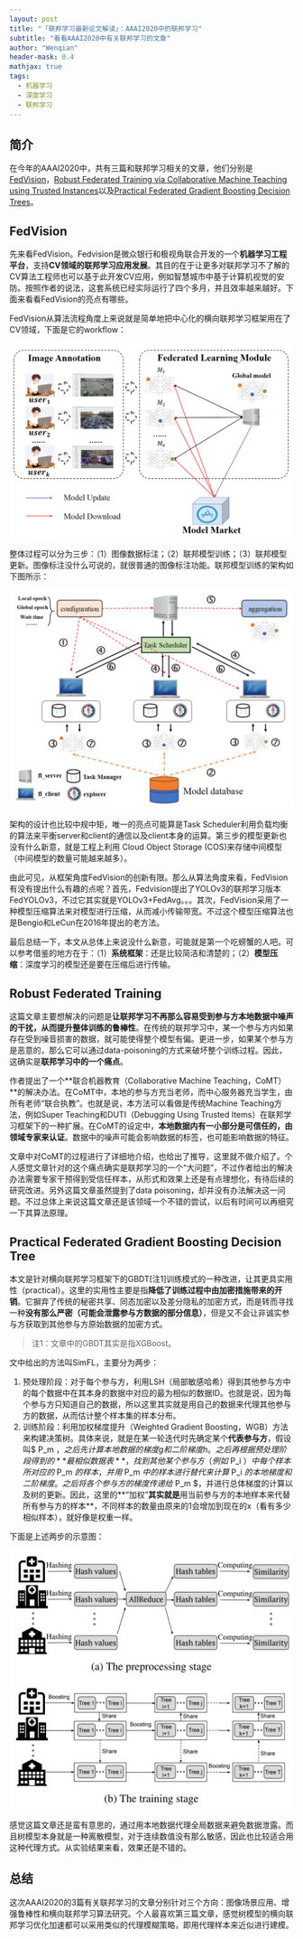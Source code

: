 ```yaml
---
layout: post
title: "「联邦学习最新论文解读」：AAAI2020中的联邦学习"
subtitle: "看看AAAI2020中有关联邦学习的文章"
author: "Wenqian"
header-mask: 0.4
mathjax: true
tags:
  - 机器学习
  - 深度学习
  - 联邦学习
---
```


## 简介
在今年的AAAI2020中，共有三篇和联邦学习相关的文章，他们分别是[FedVision](https://arxiv.org/pdf/2001.06202.pdf)，[Robust Federated Training via Collaborative
Machine Teaching using Trusted Instances](https://arxiv.org/abs/1905.02941v1)以及[Practical Federated Gradient Boosting Decision Trees](https://arxiv.org/abs/1911.04206)。

## FedVision
先来看FedVision。Fedvision是微众银行和极视角联合开发的一个**机器学习工程平台**，支持**CV领域的联邦学习应用发展**。其目的在于让更多对联邦学习不了解的CV算法工程师也可以基于此开发CV应用，例如智慧城市中基于计算机视觉的安防。按照作者的说法，这套系统已经实际运行了四个多月，并且效率越来越好。下面来看看FedVision的亮点有哪些。

FedVision从算法流程角度上来说就是简单地把中心化的横向联邦学习框架用在了CV领域，下面是它的workflow：

![img](/img/in-post/fl/aaai2020/fedvision/workflow.png)

整体过程可以分为三步：（1）图像数据标注；（2）联邦模型训练；（3）联邦模型更新。图像标注没什么可说的，就很普通的图像标注功能。联邦模型训练的架构如下图所示：

![img](/img/in-post/fl/aaai2020/fedvision/system.png)

架构的设计也比较中规中矩，唯一的亮点可能算是Task Scheduler利用负载均衡的算法来平衡server和client的通信以及client本身的运算。第三步的模型更新也没有什么新意，就是工程上利用 Cloud Object Storage (COS)来存储中间模型（中间模型的数量可能越来越多）。

由此可见，从框架角度FedVision的创新有限。那么从算法角度来看，FedVision有没有提出什么有趣的点呢？首先，Fedvision提出了YOLOv3的联邦学习版本FedYOLOv3，不过它其实就是YOLOv3+FedAvg。。。其次，FedVision采用了一种模型压缩算法来对模型进行压缩，从而减小传输带宽。不过这个模型压缩算法也是Bengio和LeCun在2016年提出的老方法。

最后总结一下，本文从总体上来说没什么新意，可能就是第一个吃螃蟹的人吧。可以参考借鉴的地方在于：（1）**系统框架**：还是比较简洁和清楚的；（2）**模型压缩**：深度学习的模型还是要在压缩后进行传输。

## Robust Federated Training
这篇文章主要想解决的问题是**让联邦学习不再那么容易受到参与方本地数据中噪声的干扰，从而提升整体训练的鲁棒性**。在传统的联邦学习中，某一个参与方内如果存在受到噪音损害的数据，就可能使得整个模型有偏。更进一步，如果某个参与方是恶意的，那么它可以通过data-poisoning的方式来破坏整个训练过程。因此，这确实是**联邦学习中的一个痛点**。

作者提出了一个**联合机器教育（Collaborative Machine Teaching，CoMT）**的解决办法。在CoMT中，本地的参与方充当老师，而中心服务器充当学生，由所有老师“联合执教”。也就是说，本方法可以看做是传统Machine Teaching方法，例如Super Teaching和DUTI（Debugging Using Trusted Items）在联邦学习框架下的一种扩展。在CoMT的设定中，**本地数据内有一小部分是可信任的，由领域专家来认证**。数据中的噪声可能会影响数据的标签，也可能影响数据的特征。

文章中对CoMT的过程进行了详细地介绍，也给出了推导，这里就不做介绍了。个人感觉文章针对的这个痛点确实是联邦学习的一个“大问题”，不过作者给出的解决办法需要专家干预得到受信任样本，从形式和效果上还是有点理想化，有待后续的研究改进。另外这篇文章虽然提到了data poisoning，却并没有办法解决这一问题。不过总体上来说这篇文章还是该领域一个不错的尝试，以后有时间可以再细究一下其算法原理。

## Practical Federated Gradient Boosting Decision Tree
本文是针对横向联邦学习框架下的GBDT[注1]训练模式的一种改进，让其更具实用性（practical）。这里的实用性主要是指**降低了训练过程中由加密措施带来的开销**。它摒弃了传统的秘密共享、同态加密以及差分隐私的加密方式，而是转而寻找一种**没有那么严密（可能会泄露参与方数据的部分信息）**，但是又不会让非诚实参与方获取到其他参与方原始数据的加密方式。

> 注1：文章中的GBDT其实是指XGBoost。

文中给出的方法叫SimFL，主要分为两步：

1. 预处理阶段：对于每个参与方，利用LSH（局部敏感哈希）得到其他参与方中的每个数据中在其本身的数据中对应的最为相似的数据ID。也就是说，因为每个参与方只知道自己的数据，所以这里其实就是用自己的数据来代理其他参与方的数据，从而估计整个样本集的样本分布。
2. 训练阶段：利用加权梯度提升（Weighted Gradient Boosting，WGB）方法来构建决策树。具体来说，就是在某一轮迭代时先确定某个**代表参与方**，假设叫$ P_m $，之后先计算本地数据的梯度g和二阶梯度h。之后再根据预处理阶段得到的**最相似数据表**，找到其他某个参与方（例如$ P_i $）中每个样本所对应的$ P_m $的样本，并用$ P_m $中的样本进行替代来计算$ P_i $的本地梯度和二阶梯度。之后将各个参与方的梯度传递给$ P_m $，并进行总体梯度的计算以及树的更新。因此，这里的**“加权”**其实就是**用当前参与方的本地样本来代替所有参与方的样本**，不同样本的数量由原来的1会增加到现在的x（看有多少相似样本），就好像是权重一样。

下面是上述两步的示意图：

![img](/img/in-post/fl/aaai2020/gbdt/gbdt.png)

感觉这篇文章还是蛮有意思的，通过用本地数据代理全局数据来避免数据泄露。而且树模型本身就是一种离散模型，对于连续数值没有那么敏感，因此也比较适合用这种代理方式。从实验结果来看，效果还是不错的。

## 总结
这次AAAI2020的3篇有关联邦学习的文章分别针对三个方向：图像场景应用、增强鲁棒性和横向联邦学习算法研究。个人最喜欢第三篇文章，感觉树模型的横向联邦学习优化加速都可以采用类似的代理模糊策略，即用代理样本来近似进行建模。
